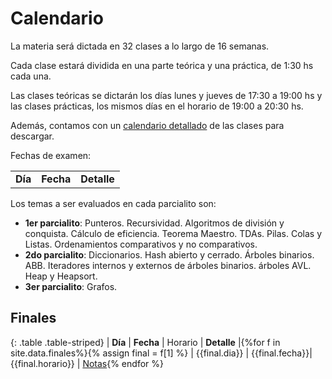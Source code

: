 Calendario
==========

La materia será dictada en 32 clases a lo largo de 16 semanas.

Cada clase estará dividida en una parte teórica y una práctica, de 1:30 hs cada una.

Las clases teóricas se dictarán los días lunes y jueves de 17:30 a 19:00 hs y las clases prácticas, los mismos días en el horario de 19:00 a 20:30 hs.

Además, contamos con un [calendario detallado]({{site.data.cuatrimestre.calendario_detallado}}) de las clases para descargar.

Fechas de examen:

<table class="table table-striped">
  <tbody id="tabla-calendario">
    <tr>
      <td><strong>Día</strong></td>
      <td><strong>Fecha</strong></td>
      <td><strong>Detalle</strong></td>
    </tr>
  </tbody>
</table>

Los temas a ser evaluados en cada parcialito son:
- **1er parcialito**: Punteros. Recursividad. Algoritmos de división y conquista. Cálculo de eficiencia. Teorema Maestro. TDAs. Pilas. Colas y Listas. Ordenamientos comparativos y no comparativos.
- **2do parcialito**: Diccionarios. Hash abierto y cerrado. Árboles binarios. ABB. Iteradores internos y externos de árboles binarios. árboles AVL.  Heap y Heapsort.
- **3er parcialito**: Grafos.

Finales
-------

{: .table .table-striped}
| **Día**       | **Fecha**      | Horario 			| **Detalle** |{%for f in site.data.finales%}{% assign final = f[1] %}
| {{final.dia}} | {{final.fecha}}| {{final.horario}} 	| [Notas]({{final.link}}){% endfor %}


 <script src="{{ '/assets/js/calendario.js' | relative_url }}"></script>
